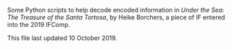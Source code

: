 Some Python scripts to help decode encoded information in <a rel="https://ifdb.tads.org/viewgame?id=ovbxika0f1e03g6i"><cite>Under the Sea: The Treasure of the Santa Tortosa</cite></a>, by Heike Borchers, a piece of IF entered into the 2019 IFComp.

<footer>This file last updated 10 October 2019.</footer>